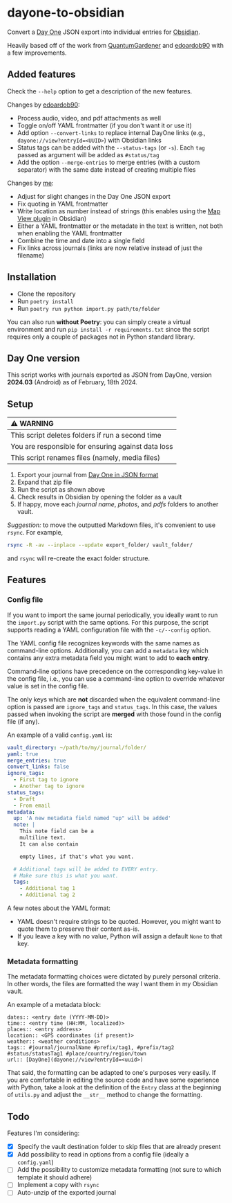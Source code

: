 # dayone-to-obsidian

Convert a [Day One](https://dayoneapp.com/) JSON export into individual entries for [Obsidian](https://obsidian.md).

Heavily based off of the work from [QuantumGardener](https://github.com/quantumgardener/dayone-to-obsidian) and [edoardob90](https://github.com/edoardob90/dayone-to-obsidian) with a few improvements.

## Added features

Check the `--help` option to get a description of the new features. 

Changes by [edoardob90](https://github.com/edoardob90):

- Process audio, video, and pdf attachments as well
- Toggle on/off YAML frontmatter (if you don't want it or use it)
- Add option `--convert-links` to replace internal DayOne links (e.g., `dayone://view?entryId=<UUID>`) with Obsidian links
- Status tags can be added with the `--status-tags` (or `-s`). Each `tag` passed as argument will be added as `#status/tag`
- Add the option `--merge-entries` to merge entries (with a custom separator) with the same date instead of creating multiple files

Changes by [me](https://github.com/elskewe):

- Adjust for slight changes in the Day One JSON export
- Fix quoting in YAML frontmatter
- Write location as number instead of strings (this enables using the [Map View plugin](obsidian://show-plugin?id=obsidian-map-view) in Obsidian)
- Either a YAML frontmatter or the metadate in the text is written, not both when enabling the YAML frontmatter
- Combine the time and date into a single field
- Fix links across journals (links are now relative instead of just the filename)


## Installation

- Clone the repository
- Run `poetry install`
- Run `poetry run python import.py path/to/folder`

You can also run **without Poetry**: you can simply create a virtual environment and run `pip install -r requirements.txt` since the script requires only a couple of packages not in Python standard library.

## Day One version

This script works with journals exported as JSON from DayOne, version **2024.03** (Android) as of February, 18th 2024.

## Setup

| :warning: WARNING                                  |
| :------------------------------------------------- |
| This script deletes folders if run a second time   |
| You are responsible for ensuring against data loss |
| This script renames files (namely, media files)    |

1. Export your journal from [Day One in JSON format](https://help.dayoneapp.com/en/articles/440668-exporting-entries)
2. Expand that zip file
3. Run the script as shown above
4. Check results in Obsidian by opening the folder as a vault
5. If happy, move each _journal name_, _photos_, and _pdfs_ folders to another vault.

_Suggestion:_ to move the outputted Markdown files, it's convenient to use `rsync`. For example,

```bash
rsync -R -av --inplace --update export_folder/ vault_folder/
```

and `rsync` will re-create the exact folder structure.

## Features

### Config file

If you want to import the same journal periodically, you ideally want to run the `import.py` script with the same options. For this purpose, the script supports reading a YAML configuration file with the `-c/--config` option.

The YAML config file recognizes keywords with the same names as command-line options. Additionally, you can add a `metadata` key which contains any extra metadata field you might want to add to **each entry**.

Command-line options have precedence on the corresponding key-value in the config file, i.e., you can use a command-line option to override whatever value is set in the config file.

The only keys which are **not** discarded when the equivalent command-line option is passed are `ignore_tags` and `status_tags`. In this case, the values passed when invoking the script are **merged** with those found in the config file (if any).

An example of a valid `config.yaml` is:

```yaml
vault_directory: ~/path/to/my/journal/folder/
yaml: true
merge_entries: true
convert_links: false
ignore_tags:
  - First tag to ignore
  - Another tag to ignore
status_tags:
  - Draft
  - From email
metadata:
  up: 'A new metadata field named "up" will be added'
  note: |
    This note field can be a
    multiline text.
    It can also contain

    empty lines, if that's what you want.

  # Additional tags will be added to EVERY entry.
  # Make sure this is what you want.
  tags:
    - Additional tag 1
    - Additional tag 2
```

A few notes about the YAML format:

- YAML doesn't require strings to be quoted. However, you might want to quote them to preserve their content as-is.
- If you leave a key with no value, Python will assign a default `None` to that key.

### Metadata formatting

The metadata formatting choices were dictated by purely personal criteria. In other words, the files are formatted the way I want them in my Obsidian vault.

An example of a metadata block:

```
dates:: <entry date (YYYY-MM-DD)>
time:: <entry time (HH:MM, localized)>
places:: <entry address>
location:: <GPS coordinates (if present)>
weather:: <weather conditions>
tags:: #journal/journalName #prefix/tag1, #prefix/tag2 #status/statusTag1 #place/country/region/town
url:: [DayOne](dayone://view?entryId=<uuid>)
```

That said, the formatting can be adapted to one's purposes very easily. If you are comfortable in editing the source code and have some experience with Python, take a look at the definition of the `Entry` class at the beginning of `utils.py` and adjust the `__str__` method to change the formatting.

## Todo

Features I'm considering:

- [x] Specify the vault destination folder to skip files that are already present
- [x] Add possibility to read in options from a config file (ideally a `config.yaml`)
- [ ] Add the possibility to customize metadata formatting (not sure to which template it should adhere)
- [ ] Implement a copy with `rsync`
- [ ] Auto-unzip of the exported journal
